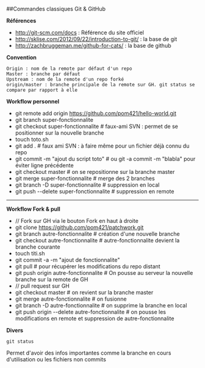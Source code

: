 ##Commandes classiques Git & GitHub

**Références**
- http://git-scm.com/docs : Référence du site officiel
- http://sklise.com/2012/09/22/introduction-to-git/ : la base de git
- http://zachbruggeman.me/github-for-cats/ : la base de github

**Convention**

	Origin : nom de la remote par défaut d'un repo
	Master : branche par défaut
	Upstream : nom de la remote d'un repo forké 
	origin/master : branche principale de la remote sur GH. git status se compare par rapport à elle

**Workflow personnel**


- git remote add origin https://github.com/pom421/hello-world.git
- git branch super-fonctionnalite
- git checkout super-fonctionnalite # faux-ami SVN : permet de se positionner sur la nouvelle branche
- touch toto.sh
- git add . # faux ami SVN : à faire même pour un fichier déjà connu du repo
- git commit -m "ajout du script toto" # ou git -a commit -m "blabla" pour éviter ligne précédente
- git checkout master # on se repositionne sur la branche master
- git merge super-fonctionnalite # merge des 2 branches
- git branch -D super-fonctionnalite # suppression en local
- git push --delete super-fonctionnalite # suppression en remote


------------
**Workflow Fork & pull**

- // Fork sur GH via le bouton Fork en haut à droite
- git clone https://github.com/pom421/patchwork.git
- git branch autre-fonctionnalite # création d'une nouvelle branche
- git checkout autre-fonctionnalite # autre-fonctionnalite devient la branche courante
- touch titi.sh
- git commit -a -m "ajout de fonctionnalite"
- git pull # pour récupérer les modifications du repo distant
- git push origin autre-fonctionnalite # On pousse au serveur la nouvelle branche sur la remote de GH
- // pull request sur GH
- git checkout master # on revient sur la branche master
- git merge autre-fonctionnalite # on fusionne 
- git branch -D autre-fonctionnalite # on supprime la branche en local
- git push origin --delete autre-fonctionnalite # on pousse les modifications en remote et suppression de autre-fonctionnalite

**Divers**

	git status

Permet d'avoir des infos importantes comme la branche en cours d'utilisation ou les fichiers non commits
